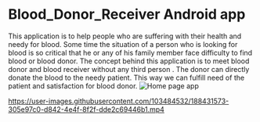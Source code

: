 # Blood_Donor_Receiver Android app
This application is to help people who are suffering with their health and needy for blood. Some time the situation of a person who is looking for blood is so critical that he or any of his family member face difficulty to find blood or blood donor. The concept behind this application is to meet blood donor and blood receiver without any third person . The donor can directly donate the blood to the needy patient. This way we can fulfill need of the patient and satisfaction for blood donor.
![Home page app](https://user-images.githubusercontent.com/103484532/188430441-d8ea4204-2ad8-4827-8d61-c2764ee761de.jpg)


https://user-images.githubusercontent.com/103484532/188431573-305e97c0-d842-4e4f-8f2f-dde2c69446b1.mp4

